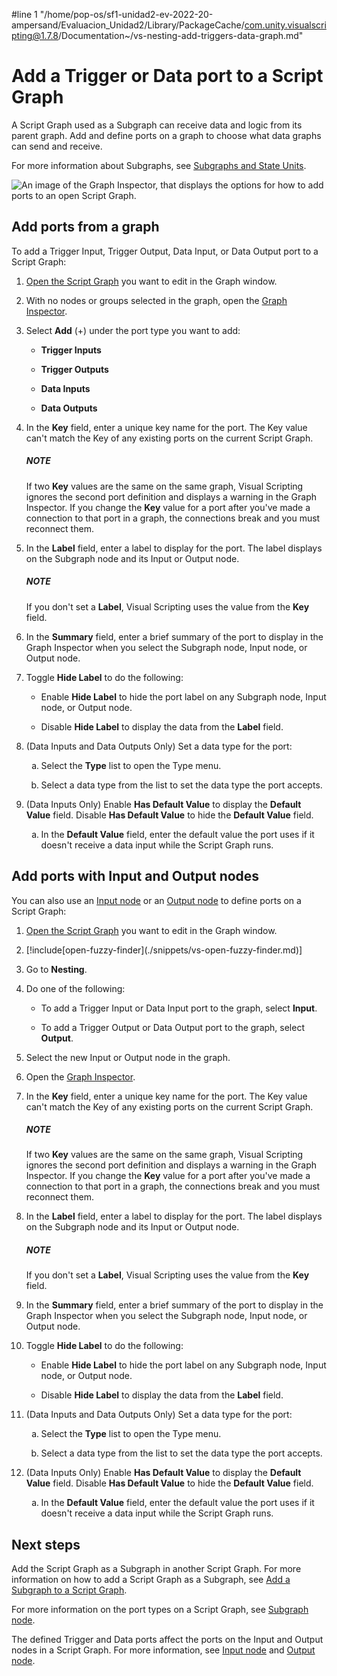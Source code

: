 #line 1 "/home/pop-os/sf1-unidad2-ev-2022-20-ampersand/Evaluacion_Unidad2/Library/PackageCache/com.unity.visualscripting@1.7.8/Documentation~/vs-nesting-add-triggers-data-graph.md"
# Add a Trigger or Data port to a Script Graph

A Script Graph used as a Subgraph can receive data and logic from its parent graph. Add and define ports on a graph to choose what data graphs can send and receive. 

For more information about Subgraphs, see [Subgraphs and State Units](vs-nesting-subgraphs-state-units.md).

![An image of the Graph Inspector, that displays the options for how to add ports to an open Script Graph.](images/vs-data-trigger-subgraph-ports.png)

## Add ports from a graph

To add a Trigger Input, Trigger Output, Data Input, or Data Output port to a Script Graph:

<ol>
<li><p><a href="vs-open-graph-edit.md">Open the Script Graph</a> you want to edit in the Graph window.</p></li>
<li><p>With no nodes or groups selected in the graph, open the <a href="vs-interface-overview.md#the-graph-inspector">Graph Inspector</a>.</p></li>
<li><p>Select <strong>Add</strong> (+) under the port type you want to add:</p>
<ul>
    <li><p><strong>Trigger Inputs</strong></p></li>
    <li><p><strong>Trigger Outputs</strong></p></li>
    <li><p><strong>Data Inputs</strong></p></li>
    <li><p><strong>Data Outputs</strong></p></li>
</ul></li>
<li><p>In the <strong>Key</strong> field, enter a unique key name for the port. The Key value can't match the Key of any existing ports on the current Script Graph.</p></li>
    <div class="NOTE"><h5>NOTE</h5><p>If two <strong>Key</strong> values are the same on the same graph, Visual Scripting ignores the second port definition and displays a warning in the Graph Inspector. If you change the <strong>Key</strong> value for a port after you've made a connection to that port in a graph, the connections break and you must reconnect them.</p></div>
<li><p>In the <strong>Label</strong> field, enter a label to display for the port. The label displays on the Subgraph node and its Input or Output node.</p></li>
    <div class="NOTE"><h5>NOTE</h5><p>If you don't set a <strong>Label</strong>, Visual Scripting uses the value from the <strong>Key</strong> field.</p></div>
<li><p>In the <strong>Summary</strong> field, enter a brief summary of the port to display in the Graph Inspector when you select the Subgraph node, Input node, or Output node.</p></li>
<li><p>Toggle <strong>Hide Label</strong> to do the following:</p>
<ul>
    <li><p>Enable <strong>Hide Label</strong> to hide the port label on any Subgraph node, Input node, or Output node.</p></li> 
    <li><p>Disable <strong>Hide Label</strong> to display the data from the <strong>Label</strong> field.</p></li>
</ul></li>
<li><p>(Data Inputs and Data Outputs Only) Set a data type for the port:</p>
<ol type="a">
    <li><p>Select the <strong>Type</strong> list to open the Type menu.</p></li>
    <li><p>Select a data type from the list to set the data type the port accepts.</p></li>
</ol>
</li>
<li><p>(Data Inputs Only) Enable <strong>Has Default Value</strong> to display the <strong>Default Value</strong> field. Disable <strong>Has Default Value</strong> to hide the <strong>Default Value</strong> field.</p>
<ol type="a">
    <li><p>In the <strong>Default Value</strong> field, enter the default value the port uses if it doesn't receive a data input while the Script Graph runs.</p></li>
</ol>
</li>
</ol>

## Add ports with Input and Output nodes

You can also use an [Input node](vs-nesting-input-node.md) or an [Output node](vs-nesting-output-node.md) to define ports on a Script Graph:

<ol>
<li><p><a href="vs-open-graph-edit.md">Open the Script Graph</a> you want to edit in the Graph window.</p></li>
<li><p>[!include[open-fuzzy-finder](./snippets/vs-open-fuzzy-finder.md)]</p></li>
<li><p>Go to <strong>Nesting</strong>.</p></li> 
<li><p>Do one of the following:</p>
    <ul>
        <li><p>To add a Trigger Input or Data Input port to the graph, select <strong>Input</strong>.</p></li>
        <li><p>To add a Trigger Output or Data Output port to the graph, select <strong>Output</strong>.</p></li>
    </ul>
</li>
<li><p>Select the new Input or Output node in the graph.</p></li>
<li><p>Open the <a href="vs-interface-overview.md#the-graph-inspector">Graph Inspector</a>.</p></li>
<li><p>In the <strong>Key</strong> field, enter a unique key name for the port. The Key value can't match the Key of any existing ports on the current Script Graph.</p></li>
    <div class="NOTE"><h5>NOTE</h5><p>If two <strong>Key</strong> values are the same on the same graph, Visual Scripting ignores the second port definition and displays a warning in the Graph Inspector. If you change the <strong>Key</strong> value for a port after you've made a connection to that port in a graph, the connections break and you must reconnect them.</p></div>
<li><p>In the <strong>Label</strong> field, enter a label to display for the port. The label displays on the Subgraph node and its Input or Output node.</p></li>
    <div class="NOTE"><h5>NOTE</h5><p>If you don't set a <strong>Label</strong>, Visual Scripting uses the value from the <strong>Key</strong> field.</p></div>
<li><p>In the <strong>Summary</strong> field, enter a brief summary of the port to display in the Graph Inspector when you select the Subgraph node, Input node, or Output node.</p></li>
<li><p>Toggle <strong>Hide Label</strong> to do the following:</p>
<ul>
    <li><p>Enable <strong>Hide Label</strong> to hide the port label on any Subgraph node, Input node, or Output node.</p></li> 
    <li><p>Disable <strong>Hide Label</strong> to display the data from the <strong>Label</strong> field.</p></li>
</ul></li>
<li><p>(Data Inputs and Data Outputs Only) Set a data type for the port:</p>
<ol type="a">
    <li><p>Select the <strong>Type</strong> list to open the Type menu.</p></li>
    <li><p>Select a data type from the list to set the data type the port accepts.</p></li>
</ol>
</li>
<li><p>(Data Inputs Only) Enable <strong>Has Default Value</strong> to display the <strong>Default Value</strong> field. Disable <strong>Has Default Value</strong> to hide the <strong>Default Value</strong> field.</p>
<ol type="a">
    <li><p>In the <strong>Default Value</strong> field, enter the default value the port uses if it doesn't receive a data input while the Script Graph runs.</p></li>
</ol>
</li>
</ol>

## Next steps

Add the Script Graph as a Subgraph in another Script Graph. For more information on how to add a Script Graph as a Subgraph, see [Add a Subgraph to a Script Graph](vs-nesting-add-subgraph.md). 

For more information on the port types on a Script Graph, see [Subgraph node](vs-nesting-subgraph-node.md). 

The defined Trigger and Data ports affect the ports on the Input and Output nodes in a Script Graph. For more information, see [Input node](vs-nesting-input-node.md) and [Output node](vs-nesting-output-node.md).